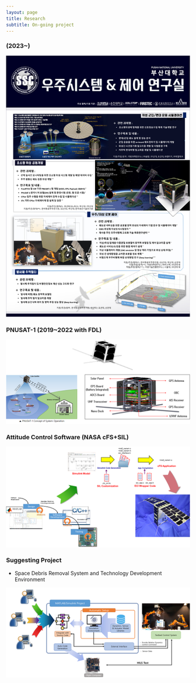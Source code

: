 ```yaml
---
layout: page
title: Research
subtitle: On-going project
---
```



### (2023~)  
![Ongoing0](/assets/img/Ongoing0.jpg)



### PNUSAT-1 (2019~2022 with FDL)  
![Ongoing1](/assets/img/Ongoing1.jpg)



### Attitude Control Software (NASA cFS+SIL)
![Ongoing2](/assets/img/Ongoing2.jpg)



### Suggesting Project
- Space Debris Removal System and Technology Development Environment

![Ongoing3](/assets/img/Ongoing3.jpg)

